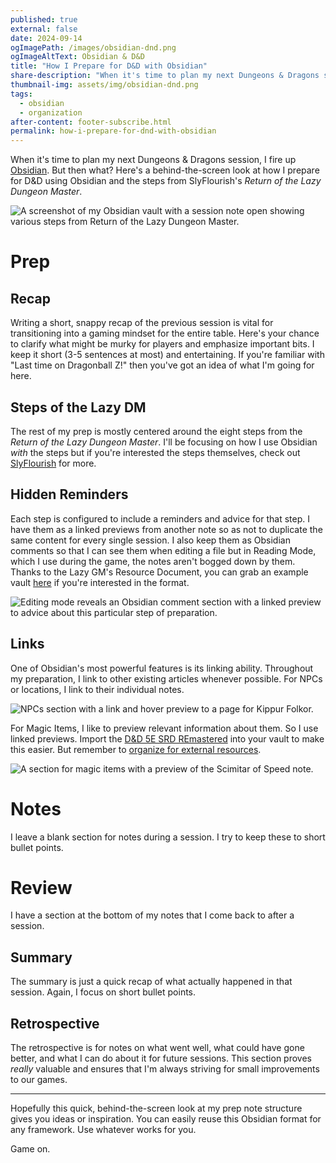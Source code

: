 ```yaml
---
published: true
external: false
date: 2024-09-14
ogImagePath: /images/obsidian-dnd.png
ogImageAltText: Obsidian & D&D
title: "How I Prepare for D&D with Obsidian"
share-description: "When it's time to plan my next Dungeons & Dragons session, I fire up Obsidian. But then what? Here's a behind-the-screen look at how I prepare D&D using Obsidian and the steps from SlyFlourish's Return of the Lazy Dungeon Master."
thumbnail-img: assets/img/obsidian-dnd.png
tags:
  - obsidian
  - organization
after-content: footer-subscribe.html
permalink: how-i-prepare-for-dnd-with-obsidian
---
```


When it's time to plan my next Dungeons & Dragons session, I fire up [Obsidian](/blog/getting-started-with-obsidian-dnd). But then what? Here's a behind-the-screen look at how I prepare for D&D using Obsidian and the steps from SlyFlourish's *Return of the Lazy Dungeon Master*.

![A screenshot of my Obsidian vault with a session note open showing various steps from Return of the Lazy Dungeon Master.](/images/obsidian-prep-notes.jpg)

# Prep

## Recap

Writing a short, snappy recap of the previous session is vital for transitioning into a gaming mindset for the entire table. Here's your chance to clarify what might be murky for players and emphasize important bits. I keep it short (3-5 sentences at most) and entertaining. If you're familiar with "Last time on Dragonball Z!" then you've got an idea of what I'm going for here.

## Steps of the Lazy DM

The rest of my prep is mostly centered around the eight steps from the *Return of the Lazy Dungeon Master*. I'll be focusing on how I use Obsidian *with* the steps but if you're interested the steps themselves, check out [SlyFlourish](https://www.slyflourish.com) for more.

## Hidden Reminders

Each step is configured to include a reminders and advice for that step. I have them as a linked previews from another note so as not to duplicate the same content for every single session. I also keep them as Obsidian comments so that I can see them when editing a file but in Reading Mode, which I use during the game, the notes aren't bogged down by them. Thanks to the Lazy GM's Resource Document, you can grab an example vault [here](https://github.com/phd20/obsidian-ttrpg-vault) if you're interested in the format.

![Editing mode reveals an Obsidian comment section with a linked preview to advice about this particular step of preparation.](/images/obsidian-session-prep-tips.jpg)

## Links

One of Obsidian's most powerful features is its linking ability. Throughout my preparation, I link to other existing articles whenever possible. For NPCs or locations, I link to their individual notes.

![NPCs section with a link and hover preview to a page for Kippur Folkor.](/images/obsidian-npc-link.jpg)

For Magic Items, I like to preview relevant information about them. So I use linked previews. Import the [D&D 5E SRD REmastered](https://github.com/OldManUmby/DND.SRD.Wiki) into your vault to make this easier. But remember to [organize for external resources](/blog/organizing-obsidian-dnd-srd-external-resources).

![A section for magic items with a preview of the Scimitar of Speed note.](/images/obsidian-magic-items.jpg)

# Notes

I leave a blank section for notes during a session. I try to keep these to short bullet points.

# Review

I have a section at the bottom of my notes that I come back to after a session. 

## Summary

The summary is just a quick recap of what actually happened in that session. Again, I focus on short bullet points. 

## Retrospective

The retrospective is for notes on what went well, what could have gone better, and what I can do about it for future sessions. This section proves *really* valuable and ensures that I'm always striving for small improvements to our games.

---

Hopefully this quick, behind-the-screen look at my prep note structure gives you ideas or inspiration. You can easily reuse this Obsidian format for any framework. Use whatever works for you.

Game on.